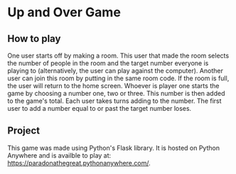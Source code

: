 # Up and Over Game

## How to play

One user starts off by making a room. This user that made the room selects the number of people in the room and the target number everyone is playing to (alternatively, the user can play against the computer). Another user can join this room by putting in the same room code. If the room is full, the user will return to the home screen. Whoever is player one starts the game by choosing a number one, two or three. This number is then added to the game's total. Each user takes turns adding to the number. The first user to add a number equal to or past the target number loses. 

## Project

This game was made using Python's Flask library. It is hosted on Python Anywhere and is availble to play at: https://paradonathegreat.pythonanywhere.com/.

